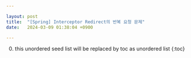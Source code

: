 ```yaml
---

layout: post
title:  "[Spring] Interceptor Redirect의 반복 요청 문제"
date:   2024-03-09 01:38:04 +0900

---
```


0. this unordered seed list will be replaced by toc as unordered list
{:toc}